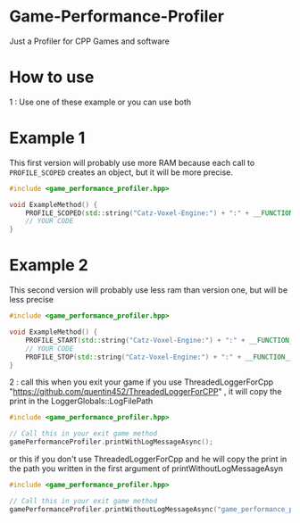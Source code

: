 # Game-Performance-Profiler

Just a Profiler for CPP Games and software

# How to use

1 : Use one of these example or you can use both

# Example 1

This first version will probably use more RAM because each call to `PROFILE_SCOPED` creates an object, but it will be more precise.

```cpp
#include <game_performance_profiler.hpp>

void ExampleMethod() {
    PROFILE_SCOPED(std::string("Catz-Voxel-Engine:") + ":" + __FUNCTION__)
    // YOUR CODE
}
```

# Example 2

This second version will probably use less ram than version one, but will be less precise

```cpp
#include <game_performance_profiler.hpp>

void ExampleMethod() {
    PROFILE_START(std::string("Catz-Voxel-Engine:") + ":" + __FUNCTION__)
    // YOUR CODE
    PROFILE_STOP(std::string("Catz-Voxel-Engine:") + ":" + __FUNCTION__)
}
```

2 : call this when you exit your game if you use ThreadedLoggerForCpp "https://github.com/quentin452/ThreadedLoggerForCPP" , it will copy the print in the LoggerGlobals::LogFilePath

```cpp
#include <game_performance_profiler.hpp>

// Call this in your exit game method
gamePerformanceProfiler.printWithLogMessageAsync();

```

or this if you don't use ThreadedLoggerForCpp and he will copy the print in the path you written in the first argument of printWithoutLogMessageAsyn

```cpp
#include <game_performance_profiler.hpp>

// Call this in your exit game method
gamePerformanceProfiler.printWithoutLogMessageAsync("game_performance_profiler.log");
```
